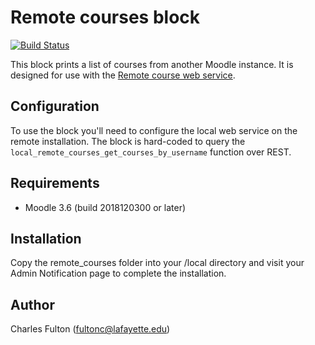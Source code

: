 Remote courses block
===========================

[![Build Status](https://travis-ci.org/LafColITS/moodle-block_remote_courses.svg)](https://travis-ci.org/LafColITS/moodle-block_remote_courses)

This block prints a list of courses from another Moodle instance. It is designed for use with the [Remote course web service](https://github.com/LafColITS/moodle-local_remote_courses).

Configuration
-------------
To use the block you'll need to configure the local web service on the remote installation. The block is hard-coded to query the `local_remote_courses_get_courses_by_username` function over REST.

Requirements
------------
- Moodle 3.6 (build 2018120300 or later)

Installation
------------
Copy the remote_courses folder into your /local directory and visit your Admin Notification page to complete the installation.

Author
------
Charles Fulton (fultonc@lafayette.edu)
